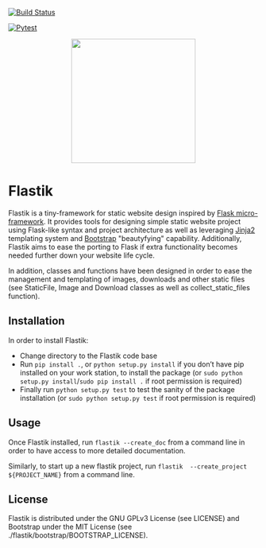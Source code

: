 [![Build Status](https://travis-ci.org/theelectricbrain/Flastik.svg?branch=master)](https://travis-ci.org/theelectricbrain/Flastik)

[![Pytest](https://github.com/DavidVadnais/Flastik/actions/workflows/pytest.yml/badge.svg)](https://github.com/DavidVadnais/Flastik/actions/workflows/pytest.yml)<p align="center">
   <img align="middle" src='https://raw.githubusercontent.com/theelectricbrain/Flastik/master/flastik/base_templates/default_icon.png' width='250' height='250'>
</p>

# Flastik
Flastik is a tiny-framework for static website design inspired 
by [Flask micro-framework](https://palletsprojects.com/p/flask/).
It provides tools for designing simple static website project 
using Flask-like syntax and project architecture as well as leveraging 
[Jinja2](https://jinja.palletsprojects.com/en/2.10.x/) templating 
system and [Bootstrap](https://getbootstrap.com) "beautyfying" capability. 
Additionally, Flastik aims to ease the porting to Flask if extra 
functionality becomes needed further down your website life cycle. 

In addition, classes and functions have been designed in order to 
ease the management and templating of images, downloads and other 
static files (see StaticFile, Image and Download classes as well as 
collect_static_files function).

## Installation
In order to install Flastik:
 * Change directory to the Flastik code base
 * Run `pip install .`, or `python setup.py install` if you don’t 
   have pip installed on your work station, to install the package 
   (or `sudo python setup.py install`/`sudo pip install .` if root 
   permission is required)
 * Finally run `python setup.py test` to test the sanity of the 
   package installation (or `sudo python setup.py test` if root 
   permission is required)

## Usage
Once Flastik installed, run `flastik --create_doc` from a command
line in order to have access to more detailed documentation.

Similarly, to start up a new flastik project, run `flastik 
--create_project ${PROJECT_NAME}` from a command line.

## License
Flastik is distributed under the GNU GPLv3 License (see LICENSE) and
Bootstrap under the MIT License (see ./flastik/bootstrap/BOOTSTRAP_LICENSE).

